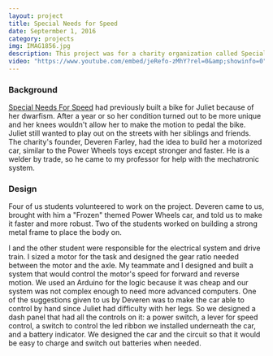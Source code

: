 ```yaml
---
layout: project 
title: Special Needs for Speed 
date: Septermber 1, 2016
category: projects
img: IMAG1856.jpg
description: This project was for a charity organization called Special Needs for Speed. The charity builds custom bicycles for children who can not ride normal bicycles because of physical disabilities. Our team upgraded a Power Wheels car for a young girl with a severe case of dwarfism. The upgrade used microcontrollers, motor drivers, and gear trains to make the car faster and able to control by hand.
video: "https://www.youtube.com/embed/jeRefo-zMhY?rel=0&amp;showinfo=0"
---
```


### Background

[Special Needs For Speed][snfs] had previously built a bike for Juliet because of her dwarfism. After a year or so her condition turned out to be more unique and her knees wouldn't allow her to make the motion to pedal the bike. Juliet still wanted to play out on the streets with her siblings and friends. The charity's founder, Deveren Farley, had the idea to build her a motorized car, similar to the Power Wheels toys except stronger and faster. He is a welder by trade, so he came to my professor for help with the mechatronic system.

### Design

Four of us students volunteered to work on the project. Deveren came to us, brought with him a "Frozen" themed Power Wheels car, and told us to make it faster and more robust. Two of the students worked on building a strong metal frame to place the body on. 

I and the other student were responsible for the electrical system and drive train. I sized a motor for the task and designed the gear ratio needed between the motor and the axle. My teammate and I designed and built a system that would control the motor's speed for forward and reverse motion. We used an Arduino for the logic because it was cheap and our system was not complex enough to need more advanced computers. One of the suggestions given to us by Deveren was to make the car able to control by hand since Juliet had difficulty with her legs. So we designed a dash panel that had all the controls on it: a power switch, a lever for speed control, a switch to control the led ribbon we installed underneath the car, and a battery indicator. We designed the car and the circuit so that it would be easy to charge and switch out batteries when needed.



[snfs]:https://vimeo.com/155138998

